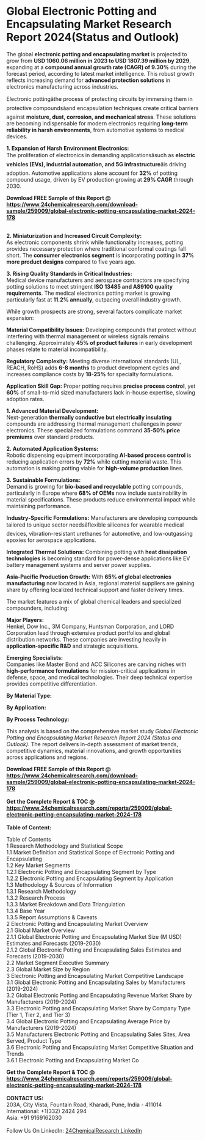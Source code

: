 <h1>Global Electronic Potting and Encapsulating Market Research Report 2024(Status and Outlook)</h1><p>The global <strong>electronic potting and encapsulating market</strong> is projected to grow from <strong>USD 1060.06 million in 2023 to USD 1807.39 million by 2029</strong>, expanding at a <strong>compound annual growth rate (CAGR) of 9.30%</strong> during the forecast period, according to latest market intelligence. This robust growth reflects increasing demand for <strong>advanced protection solutions</strong> in electronics manufacturing across industries.</p><p>Electronic pottingâthe process of protecting circuits by immersing them in protective compoundsâand encapsulation techniques create critical barriers against <strong>moisture, dust, corrosion, and mechanical stress</strong>. These solutions are becoming indispensable for modern electronics requiring <strong>long-term reliability in harsh environments</strong>, from automotive systems to medical devices.</p><p><strong>1. Expansion of Harsh Environment Electronics:</strong><br>
The proliferation of electronics in demanding applicationsâsuch as <strong>electric vehicles (EVs), industrial automation, and 5G infrastructure</strong>âis driving adoption. Automotive applications alone account for <strong>32%</strong> of potting compound usage, driven by EV production growing at <strong>29% CAGR</strong> through 2030.</p><div><b>Download FREE Sample of this Report @ 
            <a href="https://www.24chemicalresearch.com/download-sample/259009/global-electronic-potting-encapsulating-market-2024-178">
            https://www.24chemicalresearch.com/download-sample/259009/global-electronic-potting-encapsulating-market-2024-178</a></b></div><br><p><strong>2. Miniaturization and Increased Circuit Complexity:</strong><br>
As electronic components shrink while functionality increases, potting provides necessary protection where traditional conformal coatings fall short. The <strong>consumer electronics segment</strong> is incorporating potting in <strong>37% more product designs</strong> compared to five years ago.</p><p><strong>3. Rising Quality Standards in Critical Industries:</strong><br>
Medical device manufacturers and aerospace contractors are specifying potting solutions to meet stringent <strong>ISO 13485 and AS9100 quality requirements</strong>. The medical electronics potting market is growing particularly fast at <strong>11.2% annually</strong>, outpacing overall industry growth.</p><p>While growth prospects are strong, several factors complicate market expansion:</p><p><strong>Material Compatibility Issues:</strong> Developing compounds that protect without interfering with thermal management or wireless signals remains challenging. Approximately <strong>45% of product failures</strong> in early development phases relate to material incompatibility.</p><p><strong>Regulatory Complexity:</strong> Meeting diverse international standards (UL, REACH, RoHS) adds <strong>6-8 months</strong> to product development cycles and increases compliance costs by <strong>18-25%</strong> for specialty formulations.</p><p><strong>Application Skill Gap:</strong> Proper potting requires <strong>precise process control</strong>, yet <strong>60%</strong> of small-to-mid sized manufacturers lack in-house expertise, slowing adoption rates.</p><p><strong>1. Advanced Material Development:</strong><br>
Next-generation <strong>thermally conductive but electrically insulating</strong> compounds are addressing thermal management challenges in power electronics. These specialized formulations command <strong>35-50% price premiums</strong> over standard products.</p><p><strong>2. Automated Application Systems:</strong><br>
Robotic dispensing equipment incorporating <strong>AI-based process control</strong> is reducing application errors by <strong>72%</strong> while cutting material waste. This automation is making potting viable for <strong>high-volume production</strong> lines.</p><p><strong>3. Sustainable Formulations:</strong><br>
Demand is growing for <strong>bio-based and recyclable</strong> potting compounds, particularly in Europe where <strong>68% of OEMs</strong> now include sustainability in material specifications. These products reduce environmental impact while maintaining performance.</p><p><strong>Industry-Specific Formulations:</strong> Manufacturers are developing compounds tailored to unique sector needsâflexible silicones for wearable medical devices, vibration-resistant urethanes for automotive, and low-outgassing epoxies for aerospace applications.</p><p><strong>Integrated Thermal Solutions:</strong> Combining potting with <strong>heat dissipation technologies</strong> is becoming standard for power-dense applications like EV battery management systems and server power supplies.</p><p><strong>Asia-Pacific Production Growth:</strong> With <strong>65% of global electronics manufacturing</strong> now located in Asia, regional material suppliers are gaining share by offering localized technical support and faster delivery times.</p><p>The market features a mix of global chemical leaders and specialized compounders, including:</p><p><strong>Major Players:</strong><br>
Henkel, Dow Inc., 3M Company, Huntsman Corporation, and LORD Corporation lead through extensive product portfolios and global distribution networks. These companies are investing heavily in <strong>application-specific R&amp;D</strong> and strategic acquisitions.</p><p><strong>Emerging Specialists:</strong><br>
Companies like Master Bond and ACC Silicones are carving niches with <strong>high-performance formulations</strong> for mission-critical applications in defense, space, and medical technologies. Their deep technical expertise provides competitive differentiation.</p><p><strong>By Material Type:</strong></p><p><strong>By Application:</strong></p><p><strong>By Process Technology:</strong></p><p>This analysis is based on the comprehensive market study <em>Global Electronic Potting and Encapsulating Market Research Report 2024 (Status and Outlook)</em>. The report delivers in-depth assessment of market trends, competitive dynamics, material innovations, and growth opportunities across applications and regions.</p><div><b>Download FREE Sample of this Report @ 
            <a href="https://www.24chemicalresearch.com/download-sample/259009/global-electronic-potting-encapsulating-market-2024-178">
            https://www.24chemicalresearch.com/download-sample/259009/global-electronic-potting-encapsulating-market-2024-178</a></b></div><br><div><b>Get the Complete Report & TOC @ 
            <a href="https://www.24chemicalresearch.com/reports/259009/global-electronic-potting-encapsulating-market-2024-178">
            https://www.24chemicalresearch.com/reports/259009/global-electronic-potting-encapsulating-market-2024-178</a></b></div><br>
            <b>Table of Content:</b><p>Table of Contents<br />
1 Research Methodology and Statistical Scope<br />
1.1 Market Definition and Statistical Scope of Electronic Potting and Encapsulating<br />
1.2 Key Market Segments<br />
1.2.1 Electronic Potting and Encapsulating Segment by Type<br />
1.2.2 Electronic Potting and Encapsulating Segment by Application<br />
1.3 Methodology & Sources of Information<br />
1.3.1 Research Methodology<br />
1.3.2 Research Process<br />
1.3.3 Market Breakdown and Data Triangulation<br />
1.3.4 Base Year<br />
1.3.5 Report Assumptions & Caveats<br />
2 Electronic Potting and Encapsulating Market Overview<br />
2.1 Global Market Overview<br />
2.1.1 Global Electronic Potting and Encapsulating Market Size (M USD) Estimates and Forecasts (2019-2030)<br />
2.1.2 Global Electronic Potting and Encapsulating Sales Estimates and Forecasts (2019-2030)<br />
2.2 Market Segment Executive Summary<br />
2.3 Global Market Size by Region<br />
3 Electronic Potting and Encapsulating Market Competitive Landscape<br />
3.1 Global Electronic Potting and Encapsulating Sales by Manufacturers (2019-2024)<br />
3.2 Global Electronic Potting and Encapsulating Revenue Market Share by Manufacturers (2019-2024)<br />
3.3 Electronic Potting and Encapsulating Market Share by Company Type (Tier 1, Tier 2, and Tier 3)<br />
3.4 Global Electronic Potting and Encapsulating Average Price by Manufacturers (2019-2024)<br />
3.5 Manufacturers Electronic Potting and Encapsulating Sales Sites, Area Served, Product Type<br />
3.6 Electronic Potting and Encapsulating Market Competitive Situation and Trends<br />
3.6.1 Electronic Potting and Encapsulating Market Co</p><div><b>Get the Complete Report & TOC @ 
            <a href="https://www.24chemicalresearch.com/reports/259009/global-electronic-potting-encapsulating-market-2024-178">
            https://www.24chemicalresearch.com/reports/259009/global-electronic-potting-encapsulating-market-2024-178</a></b></div><br><b>CONTACT US:</b><br>
            203A, City Vista, Fountain Road, Kharadi, Pune, India - 411014<br>
            International: +1(332) 2424 294<br>
            Asia: +91 9169162030 <br><br>
            Follow Us On LinkedIn: <a href="https://www.linkedin.com/company/24chemicalresearch/">24ChemicalResearch LinkedIn</a>